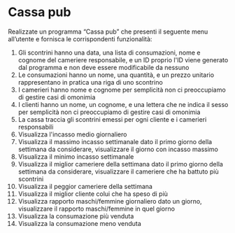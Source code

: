 # Cassa pub

Realizzate un programma “Cassa pub” che presenti il seguente menu all’utente e fornisca le corrispondenti funzionalità:

1. Gli scontrini hanno una data, una lista di consumazioni, nome e cognome del cameriere responsabile, e un ID proprio l'ID viene generato dal programma e non deve essere modificabile da nessuno
2. Le consumazioni hanno un nome, una quantità, e un prezzo unitario rappresentano in pratica una riga di uno scontrino
3. I camerieri hanno nome e cognome per semplicità non ci preoccupiamo di gestire casi di omonimia
4. I clienti hanno un nome, un cognome, e una lettera che ne indica il sesso per semplicità non ci preoccupiamo di gestire casi di omonimia
5. La cassa traccia gli scontrini emessi per ogni cliente e i camerieri responsabili
6. Visualizza l'incasso medio giornaliero
7. Visualizza il massimo incasso settimanale dato il primo giorno della settimana da considerare, visualizzare il giorno con incasso massimo
8. Visualizza il minimo incasso settimanale
9. Visualizza il miglior cameriere della settimana dato il primo giorno della settimana da considerare, visualizzare il cameriere che ha battuto più scontrini
10. Visualizza il peggior cameriere della settimana
11. Visualizza il miglior cliente colui che ha speso di più
12. Visualizza rapporto maschi/femmine giornaliero dato un giorno, visualizzare il rapporto maschi/femmine in quel giorno
13. Visualizza la consumazione più venduta
14. Visualizza la consumazione meno venduta
